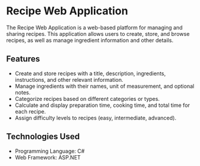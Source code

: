 # Recipe Web Application

The Recipe Web Application is a web-based platform for managing and sharing recipes. This application allows users to create, store, and browse recipes, as well as manage ingredient information and other details.

## Features

- Create and store recipes with a title, description, ingredients, instructions, and other relevant information.
- Manage ingredients with their names, unit of measurement, and optional notes.
- Categorize recipes based on different categories or types.
- Calculate and display preparation time, cooking time, and total time for each recipe.
- Assign difficulty levels to recipes (easy, intermediate, advanced).

## Technologies Used

- Programming Language: C#
- Web Framework: ASP.NET
